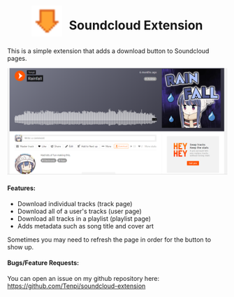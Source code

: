 <div style="display: flex; align-items: center; justify-content: center;">
    <img src="assets/icon.png" height="70" width="70" style="display: inline-flex">
    <h1 style="padding-left: 15px; display: inline-flex">Soundcloud Extension</h1>
</div>

This is a simple extension that adds a download button to Soundcloud pages.

<img src="assets/example.png">

#### Features:
- Download individual tracks (track page)
- Download all of a user's tracks (user page)
- Download all tracks in a playlist (playlist page)
- Adds metadata such as song title and cover art

Sometimes you may need to refresh the page in order for the button to show up.

#### Bugs/Feature Requests:
You can open an issue on my github repository here: https://github.com/Tenpi/soundcloud-extension
